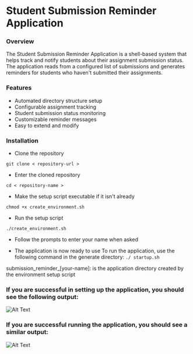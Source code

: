 # Student Submission Reminder Application

### Overview

The Student Submission Reminder Application is a shell-based system that helps track and notify students about their assignment submission status. The application reads from a configured list of submissions and generates reminders for students who haven't submitted their assignments.


### Features

- Automated directory structure setup
- Configurable assignment tracking
- Student submission status monitoring
- Customizable reminder messages
- Easy to extend and modify

### Installation

- Clone the repository

``` git clone < repository-url > ```

- Enter the cloned repository
  
```cd < repository-name > ```

- Make the setup script executable if it isn't already

``` chmod +x create_environment.sh ```

- Run the setup script

```./create_environment.sh```

- Follow the prompts to enter your name when asked

- The application is now ready to use
  To run the application, use the following command in the generate directory:
  ``` ./ startup.sh ```

submission_reminder_[your-name]: is the application directory created by the environment setup script

### If you are successful in setting up the application, you should see the following output:

![Alt Text](/examples/Screenshot%20from%202025-02-21%2021-19-04.png)


### If you are successful running the application, you should see a similar output:

![Alt Text](/examples/Screenshot%20from%202025-02-21%2021-37-58.png)

